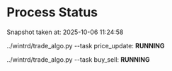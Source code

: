 # Process Status

Snapshot taken at: 2025-10-06 11:24:58

../wintrd/trade_algo.py --task price_update: **RUNNING**

../wintrd/trade_algo.py --task buy_sell: **RUNNING**

